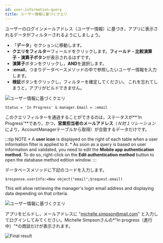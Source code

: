 ```yaml
---
id: user-information-query
title: ユーザー情報に基づくクエリ
---
```


ユーザーのログインメールアドレス（ユーザー情報）に基づき，アプリに表示されるデータがフィルターされるようにしましょう。

* 「**データ**」セクションに移動します。 
* **クエリをフィルター**フィールドをクリックします。**フィールド・比較演算子・演算子ボタン**が表示されるはずです。
* **演算子**ボタンをクリックし，**AND**を選択します。
* **:email**，つまりデータベースメソッドの中で参照したいユーザー情報を入力します。
* **検証**ボタンをクリックし，フィルターを確定してください。 これを忘れてしまうと，アプリがビルドできません。

![ユーザー情報に基づくクエリ](assets/en/restricted-queries/user-information-query.png)

```4d
Status = 'In Progress' & manager.Email = :email 
```

このクエリフィルターを通過することができるのは，ステータスが**&apos;In Progress&apos;**であり，かつ，**営業担当者のメールアドレス**（*Ｎ対１リレーション*により，AccountManagerテーブルから取得）が合致するデータだけです。

:::tip NOTE * A **user icon** is displayed on the right of each table when a user information filter is applied to it. * As soon as a query is based on user information and validated, you need to edit the **Mobile app authentication method**. To do so, right-click on the **Edit authentication method** button to open the database method edition window. :::

データベースメソッドに下記のコードを入力します。

```4d
$response.userInfo:=New object("email";$request.email)
```

This will allow retrieving the manager's login email address and displaying data depending on that criteria.

![ユーザー情報に基づくクエリ](assets/en/restricted-queries/database-method-user-information-query.png)

アプリをビルドし，メールアドレスに "michelle.simpson@mail.com" と入力してログインしてみてください。Michelle Simpsonさんの*"In progress（進行中）"*の商談だけが表示されます。

![Final result](assets/en/restricted-queries/restricted-queries-final-result.png)
